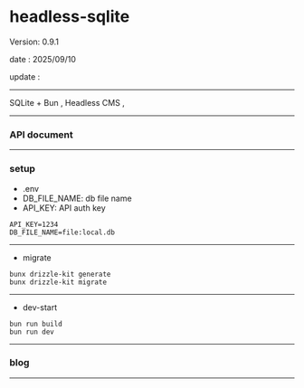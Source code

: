 # headless-sqlite

 Version: 0.9.1

 date    : 2025/09/10

 update :

***

SQLite + Bun , Headless CMS , 

***
### API document


***
### setup
* .env
* DB_FILE_NAME: db file name 
* API_KEY: API auth key

```
API_KEY=1234
DB_FILE_NAME=file:local.db
```

***
* migrate
```
bunx drizzle-kit generate
bunx drizzle-kit migrate
```
***
* dev-start
```
bun run build
bun run dev
```

***
### blog


***
